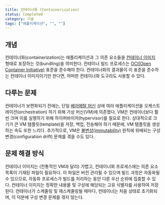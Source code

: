 ```yaml
---
title: 컨테이너화 (Containerization)
status: Completed
category: 기술
tags: ["애플리케이션", "", ""]
---
```


## 개념

컨테이너화(containerization)는 애플리케이션과 그 의존 요소들을 [컨테이너 이미지](/container-image/) 형태로 포장하는 것(bundling)을 의미한다. 컨테이너 빌드 프로세스는 [OCI(Open Container Initiative)](https://opencontainers.org) 표준을 준수해야 한다. 컨테이너화의 결과물이 이 표준을 준수하는 컨테이너 이미지이기만 한다면, 어떠한 컨테이너화 도구라도 사용할 수 있다.

## 다루는 문제

컨테이너가 보편화되기 전에는, 단일 [베어메탈 머신](/bare-metal-machine/) 상에 여러 애플리케이션을 오케스트레이션(orchestration) 하기 위해 가상 머신(VM)에 의존했다. VM은 컨테이너보다 훨씬 크며 이를 실행하기 위해 하이퍼바이저(hypervisor)를 필요로 한다. 상대적으로 크기가 큰 VM 템플릿(template)을 저장, 백업, 전송해야 하기 때문에, VM 템플릿을 생성하는 속도 또한 느리다. 추가적으로, VM은 [불변성(immutability)](/immutable-infrastructure/) 원칙에 위배되는 구성 변경(configuration drift) 문제를 겪을 수도 있다.

## 문제 해결 방식

컨테이너 이미지는 (전통적인 VM과 달리) 가볍고, 컨테이너화 프로세스에는 의존 요소 목록이 기재된 파일이 필요하다. 이 파일은 버전 관리될 수 있으며 빌드 과정은 자동화될 수 있으므로, 자동화 프로세스가 빌드를 처리하는 동안 다른 우선 순위에 집중할 수 있다. 컨테이너 이미지는 정확한 내용물 및 구성에 해당되는 고유 식별자를 사용하여 저장된다. 컨테이너가 스케줄링 및 재스케줄링될 때마다, 컨테이너는 처음 상태로 초기화되며, 이 덕분에 구성 변경 문제를 겪지 않는다.
